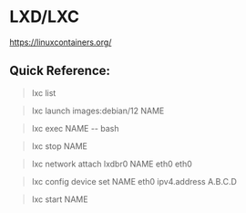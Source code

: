 # LXD/LXC

<https://linuxcontainers.org/>

## Quick Reference:

> lxc list

> lxc launch images:debian/12 NAME

> lxc exec NAME -- bash

> lxc stop NAME

> lxc network attach lxdbr0 NAME eth0 eth0

> lxc config device set NAME eth0 ipv4.address A.B.C.D

> lxc start NAME

